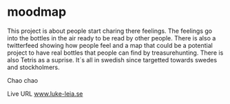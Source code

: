 moodmap
=======

This project is about people start charing there feelings. The feelings go into the bottles in the air ready to be read by other people. 
There is also a twitterfeed showing how people feel and a map that could be a potential project to have real bottles that people can find by treasurehunting.
There is also Tetris as a suprise.
It´s all in swedish since targetted towards swedes and stockholmers.

Chao chao


Live URL www.luke-leia.se


